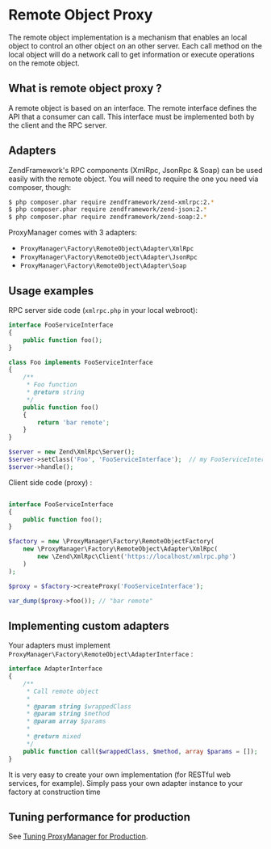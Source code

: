 # Remote Object Proxy

The remote object implementation is a mechanism that enables an local object to control an other object on an other server.
Each call method on the local object will do a network call to get information or execute operations on the remote object.

## What is remote object proxy ?

A remote object is based on an interface. The remote interface defines the API that a consumer can call. This interface 
must be implemented both by the client and the RPC server.

## Adapters

ZendFramework's RPC components (XmlRpc, JsonRpc & Soap) can be used easily with the remote object.
You will need to require the one you need via composer, though:

```sh
$ php composer.phar require zendframework/zend-xmlrpc:2.*
$ php composer.phar require zendframework/zend-json:2.*
$ php composer.phar require zendframework/zend-soap:2.*
```

ProxyManager comes with 3 adapters:

 * `ProxyManager\Factory\RemoteObject\Adapter\XmlRpc`
 * `ProxyManager\Factory\RemoteObject\Adapter\JsonRpc`
 * `ProxyManager\Factory\RemoteObject\Adapter\Soap`

## Usage examples

RPC server side code (`xmlrpc.php` in your local webroot):

```php
interface FooServiceInterface
{
    public function foo();
}

class Foo implements FooServiceInterface
{
    /**
     * Foo function
     * @return string
     */
    public function foo()
    {
        return 'bar remote';
    }
}

$server = new Zend\XmlRpc\Server();
$server->setClass('Foo', 'FooServiceInterface');  // my FooServiceInterface implementation
$server->handle();
```

Client side code (proxy) :

```php

interface FooServiceInterface
{
    public function foo();
}

$factory = new \ProxyManager\Factory\RemoteObjectFactory(
    new \ProxyManager\Factory\RemoteObject\Adapter\XmlRpc(
        new \Zend\XmlRpc\Client('https://localhost/xmlrpc.php')
    )
);

$proxy = $factory->createProxy('FooServiceInterface');

var_dump($proxy->foo()); // "bar remote"
```

## Implementing custom adapters

Your adapters must implement `ProxyManager\Factory\RemoteObject\AdapterInterface` :

```php
interface AdapterInterface
{
    /**
     * Call remote object
     *
     * @param string $wrappedClass
     * @param string $method
     * @param array $params
     *
     * @return mixed
     */
    public function call($wrappedClass, $method, array $params = []);
}
```

It is very easy to create your own implementation (for RESTful web services, for example). Simply pass
your own adapter instance to your factory at construction time

## Tuning performance for production

See [Tuning ProxyManager for Production](tuning-for-production.html).
